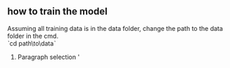 ## how to train the model  

  Assuming all training data is in the data folder, change the path to the data folder in the cmd.  
  ˋcd path\to\dataˋ  
  

  

1. Paragraph selection
   '
